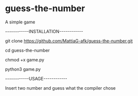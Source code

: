 # guess-the-number
A simple game

------------INSTALLATION------------

git clone https://github.com/MattiaG-afk/guess-the-number.git

cd guess-the-number

chmod +x game.py

python3 game.py

------------USAGE------------

Insert two number and guess what the compiler chose
